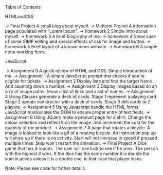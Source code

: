 Table of Contents

HTMLandCSS

-> Final Project
    A small blog about myself.
-> Midterm Project
    A information page populated with "Lorem Ipsum".
-> homework 2
    Simple intro about myself.
-> homework 3
    A brief biography of me.
-> homework 4
    Show case of some GIMP editing and special effects of css for image and button.
-> homework 5
    Brief layout of a known news website.
-> homework 6
    A simple none-working form.

JavaScript

-> Assignment 0
    A quick review of HTML and CSS. Simple introduction of me.
-> Assignment 1 
    A simple JavaScript prompt that checks if you're eligible for tickets.
-> Assignment 2
    Display lists and find the target Name. And counting down a number.
-> Assignment 3
    Display images based on an arry of image paths. Show a list of links and a list of names.
-> Assignment 4 
    Using Classes generate a deck of cards. Stage 1 represent a playing card. Stage 2 update constructor with a deck of cards. Stage 3 delt cards to 2 players. 
-> Assignment 5
    Using Javascript handle the HTML forms. JavaScript manipulates the DOM to ensure proper entry of text fields.
-> Assignment 6 
    Using JQuery make a product page for a shirt. Change the colour selection and reflect it on the image. And increment the cost for the quantity of the product.
-> Assignment 7
    A page that rotates a bicycle. A image is looked to look like a gif of a rotating bicycle. An instruction pop up will show up if there is no activity. Start will not increase in speed if pressed multiple times. Stop won't restart the animation. 
-> Final Project
    A Dice game that has 3 rounds. The user will use luck to see if he wins. The person with the highest # wins. If the dice has the same number it is double the sum in points unless it is a double one, in that case that player loses.

Note: Please see code for futher details.

